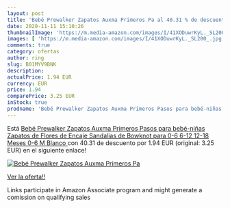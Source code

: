 ```yaml
---
layout: post
title: 'Bebé Prewalker Zapatos Auxma Primeros Pa al 40.31 % de descuento'
date: 2020-11-11 15:10:26
thumbnailImage: 'https://m.media-amazon.com/images/I/41XODuwrKyL._SL200_.jpg'
images: [ 'https://m.media-amazon.com/images/I/41XODuwrKyL._SL200_.jpg' ]
comments: true
category: ofertas
author: ring
slug: B01MYV9BNK
description:
actualPrice: 1.94 EUR
currency: EUR
price: 1.94
comparePrice: 3.25 EUR
inStock: true
prodname: 'Bebé Prewalker Zapatos Auxma Primeros Pasos para bebé-niñas Zapatos de Flores de Encaje Sandalias de Bowknot para 0-6 6-12 12-18 Meses  0-6 M  Blanco '
---
```


Está [Bebé Prewalker Zapatos Auxma Primeros Pasos para bebé-niñas Zapatos de Flores de Encaje Sandalias de Bowknot para 0-6 6-12 12-18 Meses  0-6 M  Blanco ](https://www.amazon.es/dp/B01MYV9BNK/?tag=tolees-21) con 40.31 de descuento por 1.94 EUR (original: 3.25 EUR) en el siguiente enlace!

[![Bebé Prewalker Zapatos Auxma Primeros Pa](https://m.media-amazon.com/images/I/41XODuwrKyL._SL200_.jpg)](https://www.amazon.es/dp/B01MYV9BNK/?tag=tolees-21)

[Ver la oferta!!](https://www.amazon.es/dp/B01MYV9BNK/?tag=tolees-21)

Links participate in Amazon Associate program and might generate a comission on qualifying sales


